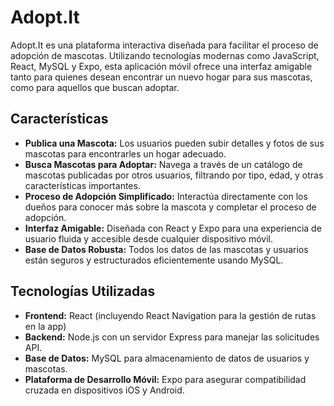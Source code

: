 # Adopt.It

Adopt.It es una plataforma interactiva diseñada para facilitar el proceso de adopción de mascotas. Utilizando tecnologías modernas como JavaScript, React, MySQL y Expo, esta aplicación móvil ofrece una interfaz amigable tanto para quienes desean encontrar un nuevo hogar para sus mascotas, como para aquellos que buscan adoptar.

## Características

- **Publica una Mascota:** Los usuarios pueden subir detalles y fotos de sus mascotas para encontrarles un hogar adecuado.
- **Busca Mascotas para Adoptar:** Navega a través de un catálogo de mascotas publicadas por otros usuarios, filtrando por tipo, edad, y otras características importantes.
- **Proceso de Adopción Simplificado:** Interactúa directamente con los dueños para conocer más sobre la mascota y completar el proceso de adopción.
- **Interfaz Amigable:** Diseñada con React y Expo para una experiencia de usuario fluida y accesible desde cualquier dispositivo móvil.
- **Base de Datos Robusta:** Todos los datos de las mascotas y usuarios están seguros y estructurados eficientemente usando MySQL.

## Tecnologías Utilizadas

- **Frontend:** React (incluyendo React Navigation para la gestión de rutas en la app)
- **Backend:** Node.js con un servidor Express para manejar las solicitudes API.
- **Base de Datos:** MySQL para almacenamiento de datos de usuarios y mascotas.
- **Plataforma de Desarrollo Móvil:** Expo para asegurar compatibilidad cruzada en dispositivos iOS y Android.

